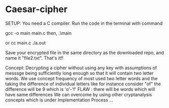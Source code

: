 # Caesar-cipher
SETUP:
You need a C compiler.
Run the code in the terminal with command

gcc -o main main.c
then, 
.\main

or 
cc main.c 
./a.out

Save your encrypted file in the same directory as the downloaded repo, and name it "file2.txt".
That's it!!

Concept:
Decrypting a cipher without using any key with assumptions of messsge being sufficiently long enough so that it will contain two letter words.
We use concept frequency of most used two letter words 
and the taking the difference of individual letters like for instance
 consider "of" the difference will be 9 which is 'o'-'f'
FLAW : there will be words which will have same differences
 We can overcome by using other cryptanalysis concepts which is under Implementation Process
... 


